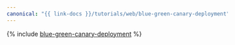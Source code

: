 ```yaml
---
canonical: "{{ link-docs }}/tutorials/web/blue-green-canary-deployment"
---
```


{% include [blue-green-canary-deployment](../../_tutorials/web/blue-green-canary-deployment.md) %}